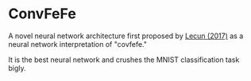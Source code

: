 # ConvFeFe

A novel neural network architecture first proposed by [Lecun (2017)](https://www.facebook.com/yann.lecun/posts/10154474818112143) as a neural network interpretation of "covfefe."

It is the best neural network and crushes the MNIST classification task bigly.
